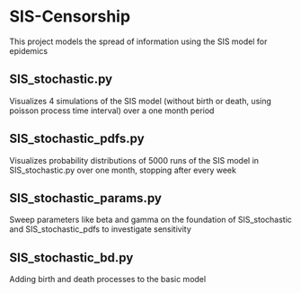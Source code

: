 # SIS-Censorship
This project models the spread of information using the SIS model for epidemics

## SIS_stochastic.py 
Visualizes 4 simulations of the SIS model (without birth or death, using poisson process time interval) over a one month period

## SIS_stochastic_pdfs.py
Visualizes probability distributions of 5000 runs of the SIS model in SIS_stochastic.py over one month, stopping after every week

## SIS_stochastic_params.py
Sweep parameters like beta and gamma on the foundation of SIS_stochastic and SIS_stochastic_pdfs to investigate sensitivity

## SIS_stochastic_bd.py
Adding birth and death processes to the basic model
